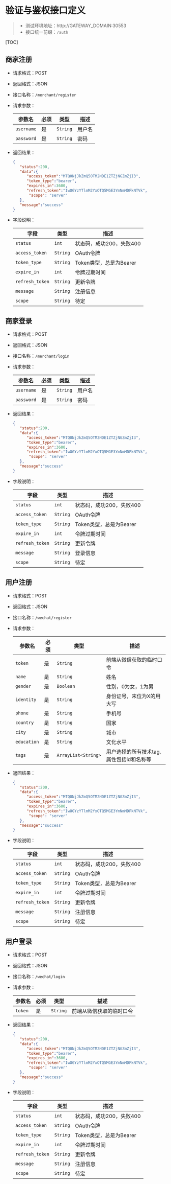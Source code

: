 # 验证与鉴权接口定义

> * 测试环境地址：http://GATEWAY_DOMAIN:30553
> * 接口统一前缀：`/auth`

[TOC]

## 商家注册

- 请求格式：POST

- 返回格式：JSON

- 接口名称：`/merchant/register`

- 请求参数：

  | 参数名     | 必须 | 类型     | 描述   |
  | ---------- | ---- | -------- | ------ |
  | `username` | 是   | `String` | 用户名 |
  | `password` | 是   | `String` | 密码   |

- 返回结果：

  ```json
  {
     "status":200,
     "data":{
        "access_token":"MTQ0NjJkZmQ5OTM2NDE1ZTZjNGZmZjI3",
        "token_type":"bearer",
        "expires_in":3600,
        "refresh_token":"IwOGYzYTlmM2YxOTQ5MGE3YmNmMDFkNTVk",
         "scope": "server"
     },
     "message":"success"
  }
  ```

- 字段说明：

  | 字段            | 类型     | 描述                     |
  | --------------- | -------- | ------------------------ |
  | `status`    | `int`    | 状态码，成功200，失败400 |
  | `access_token`  | `String` | OAuth令牌                |
  | `token_type`    | `String` | Token类型，总是为Bearer   |
  | `expire_in`     | `int`    | 令牌过期时间             |
  | `refresh_token` | `String` | 更新令牌                 |
  | `message`       | `String` | 注册信息                 |
  | `scope`         | `String` | 待定                     |


## 商家登录

- 请求格式：POST

- 返回格式：JSON

- 接口名称：`/merchant/login`

- 请求参数：

  | 参数名     | 必须 | 类型     | 描述   |
  | ---------- | ---- | -------- | ------ |
  | `username` | 是   | `String` | 用户名 |
  | `password` | 是   | `String` | 密码   |

- 返回结果：

  ```json
  {
     "status":200,
     "data":{
        "access_token":"MTQ0NjJkZmQ5OTM2NDE1ZTZjNGZmZjI3",
        "token_type":"bearer",
        "expires_in":3600,
        "refresh_token":"IwOGYzYTlmM2YxOTQ5MGE3YmNmMDFkNTVk",
         "scope": "server"
     },
     "message":"success"
  }
  
  ```

- 字段说明：
  
  | 字段            | 类型     | 描述                     |
  | --------------- | -------- | ------------------------ |
  | `status`    | `int`    | 状态码，成功200，失败400 |
  | `access_token`  | `String` | OAuth令牌                |
  | `token_type`    | `String` | Token类型，总是为Bearer   |
  | `expire_in`     | `int`    | 令牌过期时间             |
  | `refresh_token` | `String` | 更新令牌                 |
  | `message`       | `String` | 登录信息                 |
  | `scope`         | `String` | 待定                     |

## 用户注册

- 请求格式：POST

- 返回格式：JSON

- 接口名称：`/wechat/register`

- 请求参数：

  | 参数名      | 必须 | 类型      | 描述                      |
  | ----------- | ---- | --------- | ------------------------- |
  | `token`     | 是   | `String`  | 前端从微信获取的临时口令     |
  | `name`      | 是   | `String`  | 姓名                      |
  | `gender`    | 是   | `Boolean` | 性别，0为女，1为男        |
  | `identity`  | 是   | `String`  | 身份证号，末位为X的用大写 |
  | `phone`     | 是   | `String`  | 手机号                    |
  | `country`   | 是   | `String`  | 国家                      |
  | `city`      | 是   | `String`  | 城市                      |
  | `education` | 是   | `String`  | 文化水平                  |
  | `tags` | 是 | `ArrayList<String>` | 用户选择的所有技术tag.属性包括id和名称等 |

- 返回结果：
  
    ```json
    {
       "status":200,
       "data":{
          "access_token":"MTQ0NjJkZmQ5OTM2NDE1ZTZjNGZmZjI3",
          "token_type":"bearer",
          "expires_in":3600,
          "refresh_token":"IwOGYzYTlmM2YxOTQ5MGE3YmNmMDFkNTVk",
           "scope": "server"
       },
       "message":"success"
  }
  ```
  
- 字段说明：
  
    | 字段            | 类型     | 描述                     |
    | --------------- | -------- | ------------------------ |
    | `status`        | `int`    | 状态码，成功200，失败400 |
    | `access_token`  | `String` | OAuth令牌                |
    | `token_type`    | `String` | Token类型，总是为Bearer  |
    | `expire_in`     | `int`    | 令牌过期时间             |
    | `refresh_token` | `String` | 更新令牌                 |
    | `message`       | `String` | 注册信息                 |
    | `scope`         | `String` | 待定                     |

## 用户登录

- 请求格式：POST

- 返回格式：JSON

- 接口名称：`/wechat/login`

- 请求参数：

  | 参数名  | 必须 | 类型     | 描述                     |
  | ------- | ---- | -------- | ------------------------ |
  | `token` | 是   | `String` | 前端从微信获取的临时口令 |

- 返回结果：

  ```json
  {
     "status":200,
     "data":{
        "access_token":"MTQ0NjJkZmQ5OTM2NDE1ZTZjNGZmZjI3",
        "token_type":"bearer",
        "expires_in":3600,
      	"refresh_token":"IwOGYzYTlmM2YxOTQ5MGE3YmNmMDFkNTVk",
         "scope": "server"
     },
     "message":"success"
  }
  ```

- 字段说明：

  | 字段            | 类型     | 描述                     |
  | --------------- | -------- | ------------------------ |
  | `status`        | `int`    | 状态码，成功200，失败400 |
  | `access_token`  | `String` | OAuth令牌                |
  | `token_type`    | `String` | Token类型，总是为Bearer  |
  | `expire_in`     | `int`    | 令牌过期时间             |
  | `refresh_token` | `String` | 更新令牌                 |
  | `message`       | `String` | 注册信息                 |
  | `scope`         | `String` | 待定                     |

